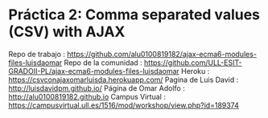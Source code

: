 # Práctica 2: Comma separated values (CSV) with AJAX

Repo de trabajo : https://github.com/alu0100819182/ajax-ecma6-modules-files-luisdaomar
Repo de la comunidad : https://github.com/ULL-ESIT-GRADOII-PL/ajax-ecma6-modules-files-luisdaomar
Heroku : https://csvconajaxomarluisda.herokuapp.com/
Pagina de Luis David : http://luisdavidpm.github.io/﻿
Página de Omar Adolfo : http://alu0100819182.github.io﻿
Campus Virtual : https://campusvirtual.ull.es/1516/mod/workshop/view.php?id=189374
